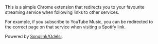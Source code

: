 This is a simple Chrome extension that redirects you to your favourite streaming service when following links to other services.

For example, if you subscribe to YouTube Music, you can be redirected to the correct page on that service when visiting a Spotify link.

Powered by [Songlink/Odelsi](https://odesli.co/).